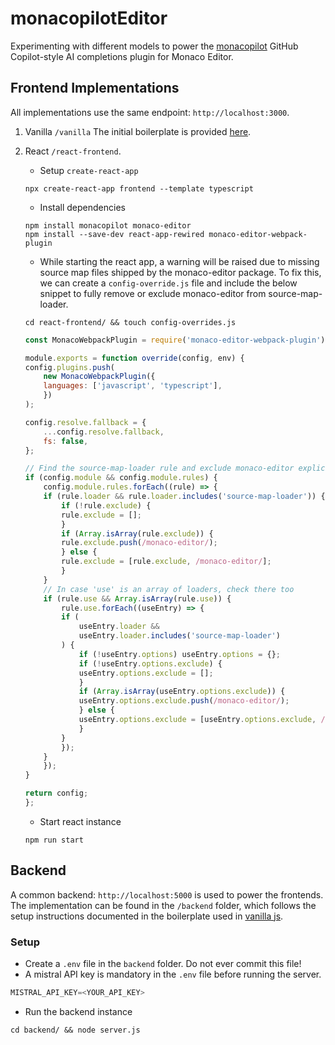 # monacopilotEditor
Experimenting with different models to power the [monacopilot](https://monacopilot.dev/) GitHub Copilot-style AI completions plugin for Monaco Editor.

## Frontend Implementations
All implementations use the same endpoint: `http://localhost:3000`.
1. Vanilla `/vanilla`
The initial boilerplate is provided [here](https://monacopilot.dev/examples/vanilla-js.html).

2. React `/react-frontend`.
    - Setup `create-react-app`
    ```shell
    npx create-react-app frontend --template typescript
    ```

    - Install dependencies
    ```shell
    npm install monacopilot monaco-editor
    npm install --save-dev react-app-rewired monaco-editor-webpack-plugin
    ```

    - While starting the react app, a warning will be raised due to missing source map files shipped by the monaco-editor package. To fix this, we can create a `config-override.js` file and include the below snippet to fully remove or exclude monaco-editor from source-map-loader.
    
    ```shell
    cd react-frontend/ && touch config-overrides.js
    ```

    ```javascript
    const MonacoWebpackPlugin = require('monaco-editor-webpack-plugin');

    module.exports = function override(config, env) {
    config.plugins.push(
        new MonacoWebpackPlugin({
        languages: ['javascript', 'typescript'],
        })
    );

    config.resolve.fallback = {
        ...config.resolve.fallback,
        fs: false,
    };

    // Find the source-map-loader rule and exclude monaco-editor explicitly
    if (config.module && config.module.rules) {
        config.module.rules.forEach((rule) => {
        if (rule.loader && rule.loader.includes('source-map-loader')) {
            if (!rule.exclude) {
            rule.exclude = [];
            }
            if (Array.isArray(rule.exclude)) {
            rule.exclude.push(/monaco-editor/);
            } else {
            rule.exclude = [rule.exclude, /monaco-editor/];
            }
        }
        // In case 'use' is an array of loaders, check there too
        if (rule.use && Array.isArray(rule.use)) {
            rule.use.forEach((useEntry) => {
            if (
                useEntry.loader &&
                useEntry.loader.includes('source-map-loader')
            ) {
                if (!useEntry.options) useEntry.options = {};
                if (!useEntry.options.exclude) {
                useEntry.options.exclude = [];
                }
                if (Array.isArray(useEntry.options.exclude)) {
                useEntry.options.exclude.push(/monaco-editor/);
                } else {
                useEntry.options.exclude = [useEntry.options.exclude, /monaco-editor/];
                }
            }
            });
        }
        });
    }

    return config;
    };

    ```

    - Start react instance
    
    ```shell
    npm run start
    ```

## Backend
A common backend: `http://localhost:5000` is used to power the frontends. The implementation can be found in the `/backend` folder, which follows the setup instructions documented in the boilerplate used in [vanilla js](https://monacopilot.dev/examples/vanilla-js.html).

### Setup
- Create a `.env` file in the `backend` folder. Do not ever commit this file!
- A mistral API key is mandatory in the `.env` file before running the server.
```javascript
MISTRAL_API_KEY=<YOUR_API_KEY>
```

- Run the backend instance
```shell
cd backend/ && node server.js
```